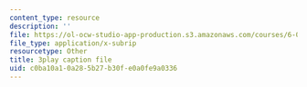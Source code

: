 ```yaml
---
content_type: resource
description: ''
file: https://ol-ocw-studio-app-production.s3.amazonaws.com/courses/6-004-computation-structures-spring-2017/c0ba10a10a285b27b30fe0a0fe9a0336_K1dbnQDAG8Q.vtt
file_type: application/x-subrip
resourcetype: Other
title: 3play caption file
uid: c0ba10a1-0a28-5b27-b30f-e0a0fe9a0336
---
```

